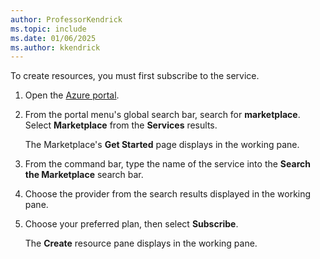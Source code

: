 ```yaml
---
author: ProfessorKendrick
ms.topic: include
ms.date: 01/06/2025
ms.author: kkendrick
---
```


To create resources, you must first subscribe to the service. 

1. Open the [Azure portal](https://portal.azure.com).

1. From the portal menu's global search bar, search for **marketplace**. Select **Marketplace** from the **Services** results. 

    The Marketplace's **Get Started** page displays in the working pane. 

1. From the command bar, type the name of the service into the **Search the Marketplace** search bar.

1. Choose the provider from the search results displayed in the working pane.

1. Choose your preferred plan, then select **Subscribe**. 

    The **Create** resource pane displays in the working pane. 